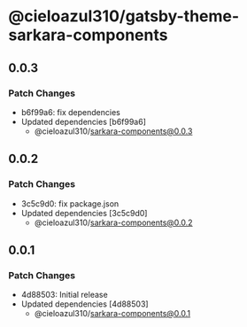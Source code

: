 # @cieloazul310/gatsby-theme-sarkara-components

## 0.0.3

### Patch Changes

- b6f99a6: fix dependencies
- Updated dependencies [b6f99a6]
  - @cieloazul310/sarkara-components@0.0.3

## 0.0.2

### Patch Changes

- 3c5c9d0: fix package.json
- Updated dependencies [3c5c9d0]
  - @cieloazul310/sarkara-components@0.0.2

## 0.0.1

### Patch Changes

- 4d88503: Initial release
- Updated dependencies [4d88503]
  - @cieloazul310/sarkara-components@0.0.1
